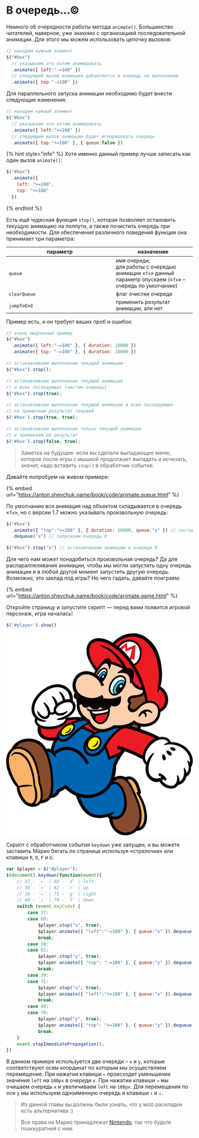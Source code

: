 # В очередь…©

Немного об очередности работы метода `animate()`. Большинство читателей, наверное, уже знакомо с организацией последовательной анимации. Для этого мы можем использовать цепочку вызовов:

```javascript
// находим нужный элемент
$("#box")
  // указываем что хотим анимировать
  .animate({ left:"-=100" })
  // следующий вызов анимации добавляется в очередь на выполнение
  .animate({ top:"-=100" })
```

Для параллельного запуска анимации необходимо будет внести следующие изменения:

```javascript
// находим нужный элемент
$("#box")
  // указываем что хотим анимировать
  .animate({ left:"+=100" })
  // следующий вызов анимации будет игнорировать очередь
  .animate({ top:"+=100" }, { queue:false })
```

{% hint style="info" %}
Хотя именно данный пример лучше записать как один вызов `animate()`:

```javascript
$("#box")
  .animate({
    left: "+=100",
    top: "+=100"
  })
```
{% endhint %}

Есть ещё чудесная функция `stop()`, которая позволяет остановить текущую анимацию на полпути, а также почистить очередь при необходимости. Для обеспечения различного поведения функции она принимает три параметра:

<table data-header-hidden><thead><tr><th width="275">параметр</th><th>назначение</th></tr></thead><tbody><tr><td><code>queue</code></td><td>имя очереди; <br>для работы с очередью анимации «<code>fx</code>» данный параметр опускаем («<code>fx</code>» – очередь по умолчанию)</td></tr><tr><td><code>clearQueue</code></td><td>флаг очистки очереди</td></tr><tr><td><code>jumpToEnd</code></td><td>применить результат анимации, али нет</td></tr></tbody></table>

Пример есть, и он требует ваших проб и ошибок:

```javascript
// очень медленный пример
$("#box")
  .animate({ left:"-=100" }, { duration: 10000 })
  .animate({ top: "-=100" }, { duration: 10000 })
```

```javascript
// останавливаем выполнение текущей анимации
$("#box").stop();
```

```javascript
// останавливаем выполнение текущей анимации
// и всех последующих (чистим очередь)
$("#box").stop(true);
```

```javascript
// останавливаем выполнение текущей анимации и всех последующих
// но применяем результат текущей
$('#box').stop(true, true);
```

```javascript
// останавливаем выполнение только текущей анимации
// и применяем её результат
$('#box').stop(false, true);
```

> Заметка на будущее: если вы сделали выпадающее меню, которое после игры с мышкой продолжает выпадать и исчезать, значит, надо вставить `stop()` в обработчик события.

Давайте попробуем на живом примере:

{% embed url="https://anton.shevchuk.name/book/code/animate.queue.html" %}

По умолчанию вся анимация над объектом складывается в очередь «`fx`», но с версии 1.7 можно указывать произвольную очередь:

```javascript
$("#box")
  .animate({ "top":"+=100" }, { duration: 10000, queue:"x" }) // составляем очередь X
  .dequeue("x") // запускаем очередь X
```

```javascript
$("#box").stop("x") // останавливаем анимацию в очереди X
```

Для чего нам может понадобиться произвольная очередь? Да для распараллеливания анимации, чтобы мы могли запустить одну очередь анимации и в любой другой момент запустить другую очередь. Возможно, это заклад под игры? Но чего гадать, давайте поиграем:

{% embed url="https://anton.shevchuk.name/book/code/animate.game.html" %}

Откройте страницу и запустите скрипт — перед вами появится игровой персонаж, игра началась!

```javascript
$('#player').show()
```

![Mario Player](../.gitbook/assets/mario.svg)

Скрипт с обработчиком события `keydown` уже запущен, и вы можете заставить Марио бегать по странице используя «стрелочки» или клавиши `R`, `D`, `F` и `G`:

```javascript
var $player = $("#player");
$(document).keydown(function(event){
    // 37 - `←` | 68 - `d` | left
    // 38 - `↑` | 82 - `r` | up
    // 39 - `→` | 71 - `g` | right
    // 40 - `↓` | 70 - `f` | down
    switch (event.keyCode) {
        case 37:
        case 68:
            $player.stop("x", true);
            $player.animate({ "left":"-=100" }, { queue:"x" }).dequeue("x");
            break;
        case 38:
        case 82:
            $player.stop("y", true);
            $player.animate({ "top": "-=100" }, { queue:"y" }).dequeue("y");
            break;
        case 39:
        case 71:
            $player.stop("x", true);
            $player.animate({ "left":"+=100" }, { queue:"x" }).dequeue("x");
            break;
        case 40:
        case 70:
            $player.stop("y", true);
            $player.animate({ "top": "+=100" }, { queue:"y" }).dequeue("y");
            break;
    }
    event.stopImmediatePropagation();
})
```

В данном примере используется две очереди – `x` и `y`, которые соответствуют осям координат по которым мы осуществляем перемещение. При нажатии клавиши `←` происходит уменьшение значения `left` на `100px` в очереди `x`. При нажатии клавиши `→` мы очищаем очередь `x` и увеличиваем `left` на `100px`. Для перемещения по оси `y` мы используем одноименную очередь и клавиши `↑` и `↓`.

> Из данной главы вы должны были узнать, что у `WASD` раскладки есть альтернатива :)
>
> Все права на Марио принадлежат [Nintendo](https://www.nintendo.com/), так что будьте поаккуратней с ним.
